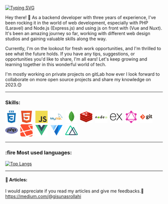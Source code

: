 
[![Typing SVG](https://readme-typing-svg.demolab.com?font=Fira+Code&weight=700&pause=1000&color=F3CDF7&vCenter=true&width=435&lines=Hello+World+!+I'm+gisoo+%F0%9F%91%8B)](https://git.io/typing-svg)

<p >
Hey there! 🌟 As a backend developer with three years of experience, I've been rocking it in the world of web development, especially with PHP (Laravel) and Node.js (Express.js) and using js on front with (Vue and Nuxt). It's been an amazing journey so far, working with different web design studios and gaining valuable skills along the way.

Currently, I'm on the lookout for fresh work opportunities, and I'm thrilled to see what the future holds. If you have any tips, suggestions, or opportunities you'd like to share, I'm all ears! Let's keep growing and learning together in this wonderful world of tech. 

I'm mostly working on private projects on gitLab how ever I look forward to collaborate on more open source projects and share my knowledge on 2023.😊
</p>
<hr>

### Skills:

<div>
  <img src="https://github.com/devicons/devicon/blob/master/icons/css3/css3-plain-wordmark.svg"  title="CSS3" alt="CSS" width="40" height="40"/>&nbsp;
  <img src="https://github.com/devicons/devicon/blob/master/icons/html5/html5-original.svg" title="HTML5" alt="HTML" width="40" height="40"/>&nbsp;
  <img src="https://github.com/devicons/devicon/blob/master/icons/javascript/javascript-original.svg" title="JavaScript" alt="JavaScript" width="40" height="40"/>&nbsp;
  <img src="https://github.com/devicons/devicon/blob/master/icons/mysql/mysql-original-wordmark.svg" title="MySQL"  alt="MySQL" width="40" height="40"/>&nbsp;
  <img src="https://github.com/devicons/devicon/blob/master/icons/mongodb/mongodb-original.svg" title="MongoDb"  alt="MongoDb" width="40" height="40"/>&nbsp;
  <img src="https://github.com/devicons/devicon/blob/master/icons/redis/redis-original.svg" title="Redis"  alt="Redis" width="40" height="40"/>&nbsp;
  <img src="https://github.com/devicons/devicon/blob/master/icons/nodejs/nodejs-original-wordmark.svg" title="NodeJS" alt="NodeJS" width="40" height="40"/>&nbsp;
  <img src="https://github.com/devicons/devicon/blob/master/icons/express/express-original.svg" title="expressJs" alt="expressJs" width="40" height="40"/>&nbsp;
  <img src="https://github.com/devicons/devicon/blob/master/icons/graphql/graphql-plain.svg" title="GraphQl" alt="GraphQl" width="40" height="40"/>&nbsp;
  <img src="https://github.com/devicons/devicon/blob/master/icons/git/git-original-wordmark.svg" title="Git" **alt="Git" width="40" height="40"/>&nbsp;
  <img src="https://github.com/devicons/devicon/blob/master/icons/php/php-original.svg" title="php" **alt="php" width="40" height="40"/>&nbsp;
  <img src="https://github.com/devicons/devicon/blob/master/icons/laravel/laravel-plain.svg" title="laravel" **alt="laravel" width="40" height="40"/>&nbsp;
  <img src="https://github.com/devicons/devicon/blob/master/icons/vuejs/vuejs-original.svg" title="vue" **alt="vue" width="40" height="40"/>&nbsp;
  <img src="https://github.com/devicons/devicon/blob/master/icons/vuetify/vuetify-original.svg" title="vue" **alt="vue" width="40" height="40"/>&nbsp;
  <img src="https://github.com/devicons/devicon/blob/master/icons/nuxtjs/nuxtjs-original.svg" title="vue" **alt="vue" width="40" height="40"/>&nbsp;
</div>
<hr>

### :fire Most used languages:
[![Top Langs](https://github-readme-stats.vercel.app/api/top-langs/?username=gisuNasr&layout=compact&theme=vision-friendly-dark)](https://github.com/anuraghazra/github-readme-stats)

<hr>
<h4> 📑 Articles:</h4> 

I would appreciate if you read my articles and give me feedbacks.🌻
<br>
https://medium.com/@gisunasrollahi

